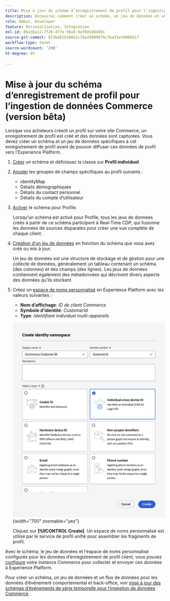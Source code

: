 ```yaml
---
title: Mise à jour du schéma d’enregistrement de profil pour l’ingestion de données Commerce
description: Découvrez comment créer un schéma, un jeu de données et un flux de données pour collecter et envoyer des données d’enregistrement de profil Commerce à l’Experience Platform.
role: Admin, Developer
feature: Personalization, Integration
exl-id: 86a3ba12-7f26-4f7e-98a0-9af0d1d8d881
source-git-commit: 813be62b366b1c76a2b909079cfba31ef8000617
workflow-type: tm+mt
source-wordcount: '290'
ht-degree: 0%

---
```


# Mise à jour du schéma d’enregistrement de profil pour l’ingestion de données Commerce (version bêta)

Lorsque vos acheteurs créent un profil sur votre site Commerce, un enregistrement de profil est créé et des données sont capturées. Vous devez créer un schéma et un jeu de données spécifiques à cet enregistrement de profil avant de pouvoir diffuser ces données de profil vers l’Experience Platform.

1. [Créer](https://experienceleague.adobe.com/en/docs/experience-platform/xdm/ui/resources/schemas) un schéma et définissez la classe sur **Profil individuel**.

1. [Ajouter](https://experienceleague.adobe.com/en/docs/experience-platform/xdm/ui/resources/schemas) les groupes de champs spécifiques au profil suivants :

   - identityMap
   - Détails démographiques
   - Détails du contact personnel
   - Détails du compte d’utilisateur

1. [Activer](https://experienceleague.adobe.com/en/docs/experience-platform/xdm/ui/resources/schemas) le schéma pour Profile.

   Lorsqu’un schéma est activé pour Profile, tous les jeux de données créés à partir de ce schéma participent à Real-Time CDP, qui fusionne les données de sources disparates pour créer une vue complète de chaque client.

1. [Création d’un jeu de données](https://experienceleague.adobe.com/en/docs/platform-learn/implement-mobile-sdk/experience-cloud/platform) en fonction du schéma que vous avez créé ou mis à jour.

   Un jeu de données est une structure de stockage et de gestion pour une collecte de données, généralement un tableau contenant un schéma (des colonnes) et des champs (des lignes). Les jeux de données contiennent également des métadonnées qui décrivent divers aspects des données qu’ils stockent.

1. Créez un [espace de noms personnalisé](https://experienceleague.adobe.com/en/docs/experience-platform/identity/features/namespaces#create-namespaces) en Experience Platform avec les valeurs suivantes :

   - **Nom d’affichage**: _ID de client Commerce_
   - **Symbole d’identité**: _CustomerId_
   - **Type**: _Identifiant individuel multi-appareils_

   ![Créer un espace de noms personnalisé](assets/custom-namespace.png){width="700" zoomable="yes"}

   Cliquez sur **[!UICONTROL Create]**. Un espace de noms personnalisé est utilisé par le service de profil unifié pour assembler les fragments de profil.

Avec le schéma, le jeu de données et l’espace de noms personnalisé configurés pour les données d’enregistrement de profil client, vous pouvez [configure](connect-data.md#data-collection) votre instance Commerce pour collecter et envoyer ces données à Experience Platform.

Pour créer un schéma, un jeu de données et un flux de données pour les données d’événement comportemental et back-office, voir [mise à jour des schémas d’événements de série temporelle pour l’ingestion de données Commerce](update-xdm.md).
